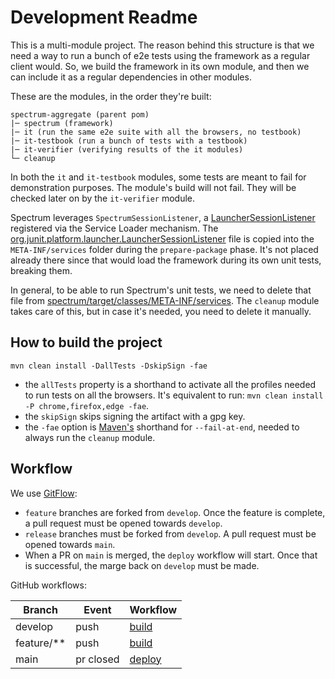 # Development Readme

This is a multi-module project. The reason behind this structure is that we need a way to run a bunch of e2e tests using the framework as a regular
client would. So, we build the framework in its own module, and then we can include it as a regular dependencies in other modules.

These are the modules, in the order they're built:

```
spectrum-aggregate (parent pom)
|─ spectrum (framework)
|─ it (run the same e2e suite with all the browsers, no testbook)
|─ it-testbook (run a bunch of tests with a testbook)
|─ it-verifier (verifying results of the it modules)
└─ cleanup
```

In both the `it` and `it-testbook` modules, some tests are meant to fail for demonstration purposes. The module's build will not fail.
They will be checked later on by the `it-verifier` module.

Spectrum leverages `SpectrumSessionListener`, a [LauncherSessionListener](https://junit.org/junit5/docs/current/user-guide/#launcher-api-launcher-session-listeners-custom)
registered via the Service Loader mechanism.
The [org.junit.platform.launcher.LauncherSessionListener](spectrum/src/main/resources/org.junit.platform.launcher.LauncherSessionListener)
file is copied into the `META-INF/services` folder during the `prepare-package` phase.
It's not placed already there since that would load the framework during its own unit tests, breaking them.

In general, to be able to run Spectrum's unit tests, we need to delete that file from [spectrum/target/classes/META-INF/services](spectrum/target/classes/META-INF/services).
The `cleanup` module takes care of this, but in case it's needed, you need to delete it manually.

## How to build the project

`mvn clean install -DallTests -DskipSign -fae`

* the `allTests` property is a shorthand to activate all the profiles needed to run tests on all the browsers. It's equivalent to
  run: `mvn clean install -P chrome,firefox,edge -fae`.
* the `skipSign` skips signing the artifact with a gpg key.
* the `-fae` option is [Maven's](https://maven.apache.org/ref/3.6.3/maven-embedder/cli.html) shorthand for `--fail-at-end`, needed to always run the `cleanup` module.

## Workflow

We use [GitFlow](http://datasift.github.io/gitflow/IntroducingGitFlow.html):

* `feature` branches are forked from `develop`. Once the feature is complete, a pull request must be opened towards `develop`.
* `release` branches must be forked from `develop`. A pull request must be opened towards `main`.
* When a PR on `main` is merged, the `deploy` workflow will start. Once that is successful, the marge back on `develop` must be made.

GitHub workflows:

| Branch     | Event     | Workflow                               |
|------------|-----------|----------------------------------------|
| develop    | push      | [build](.github/workflows/build.yml)   |
| feature/** | push      | [build](.github/workflows/build.yml)   |
| main       | pr closed | [deploy](.github/workflows/deploy.yml) |
